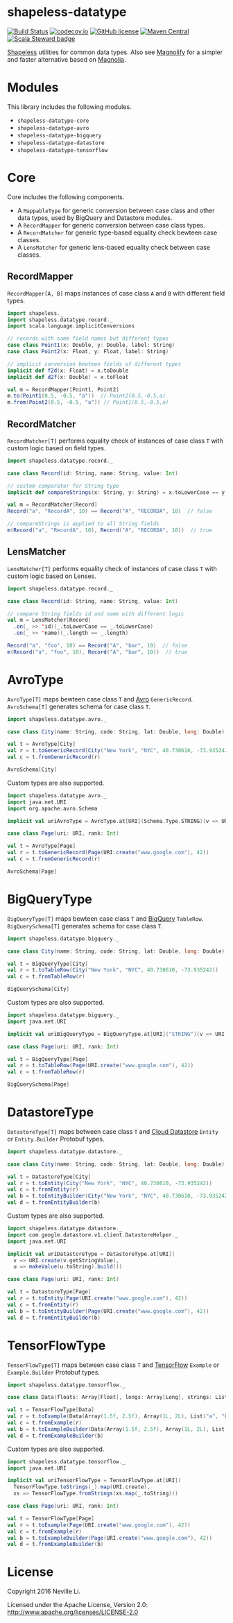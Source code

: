 shapeless-datatype
==================

[![Build Status](https://img.shields.io/github/workflow/status/nevillelyh/shapeless-datatype/CI)](https://github.com/nevillelyh/shapeless-datatype/actions?query=workflow%3ACI)
[![codecov.io](https://codecov.io/github/nevillelyh/shapeless-datatype/coverage.svg?branch=master)](https://codecov.io/github/nevillelyh/shapeless-datatype?branch=master)
[![GitHub license](https://img.shields.io/github/license/nevillelyh/shapeless-datatype.svg)](./LICENSE)
[![Maven Central](https://img.shields.io/maven-central/v/me.lyh/shapeless-datatype-core_2.13.svg)](https://maven-badges.herokuapp.com/maven-central/me.lyh/shapeless-datatype-core_2.13)
[![Scala Steward badge](https://img.shields.io/badge/Scala_Steward-helping-brightgreen.svg?style=flat&logo=data:image/png;base64,iVBORw0KGgoAAAANSUhEUgAAAA4AAAAQCAMAAAARSr4IAAAAVFBMVEUAAACHjojlOy5NWlrKzcYRKjGFjIbp293YycuLa3pYY2LSqql4f3pCUFTgSjNodYRmcXUsPD/NTTbjRS+2jomhgnzNc223cGvZS0HaSD0XLjbaSjElhIr+AAAAAXRSTlMAQObYZgAAAHlJREFUCNdNyosOwyAIhWHAQS1Vt7a77/3fcxxdmv0xwmckutAR1nkm4ggbyEcg/wWmlGLDAA3oL50xi6fk5ffZ3E2E3QfZDCcCN2YtbEWZt+Drc6u6rlqv7Uk0LdKqqr5rk2UCRXOk0vmQKGfc94nOJyQjouF9H/wCc9gECEYfONoAAAAASUVORK5CYII=)](https://scala-steward.org)

[Shapeless](https://github.com/milessabin/shapeless) utilities for common data types. Also see [Magnolify](https://github.com/spotify/magnolify) for a simpler and faster alternative based on [Magnolia](https://github.com/propensive/magnolia).

# Modules

This library includes the following modules.

- `shapeless-datatype-core`
- `shapeless-datatype-avro`
- `shapeless-datatype-bigquery`
- `shapeless-datatype-datastore`
- `shapeless-datatype-tensorflow`

# Core

Core includes the following components.

- A `MappableType` for generic conversion between case class and other data types, used by BigQuery and Datastore modules.
- A `RecordMapper` for generic conversion between case class types.
- A `RecordMatcher` for generic type-based equality check bewteen case classes.
- A `LensMatcher` for generic lens-based equality check between case classes.

## RecordMapper

`RecordMapper[A, B]` maps instances of case class `A` and `B` with different field types.

```scala
import shapeless._
import shapeless.datatype.record._
import scala.language.implicitConversions

// records with same field names but different types
case class Point1(x: Double, y: Double, label: String)
case class Point2(x: Float, y: Float, label: String)

// implicit conversion bewteen fields of different types
implicit def f2d(x: Float) = x.toDouble
implicit def d2f(x: Double) = x.toFloat

val m = RecordMapper[Point1, Point2]
m.to(Point1(0.5, -0.5, "a"))  // Point2(0.5,-0.5,a)
m.from(Point2(0.5, -0.5, "a")) // Point1(0.5,-0.5,a)
```

## RecordMatcher

`RecordMatcher[T]` performs equality check of instances of case class `T` with custom logic based on field types.

```scala
import shapeless.datatype.record._

case class Record(id: String, name: String, value: Int)

// custom comparator for String type
implicit def compareStrings(x: String, y: String) = x.toLowerCase == y.toLowerCase

val m = RecordMatcher[Record]
Record("a", "RecordA", 10) == Record("A", "RECORDA", 10)  // false

// compareStrings is applied to all String fields
m(Record("a", "RecordA", 10), Record("A", "RECORDA", 10))  // true
```

## LensMatcher

`LensMatcher[T]` performs equality check of instances of case class `T` with custom logic based on Lenses.

```scala
import shapeless.datatype.record._

case class Record(id: String, name: String, value: Int)

// compare String fields id and name with different logic
val m = LensMatcher[Record]
  .on(_ >> 'id)(_.toLowerCase == _.toLowerCase)
  .on(_ >> 'name)(_.length == _.length)

Record("a", "foo", 10) == Record("A", "bar", 10)  // false
m(Record("a", "foo", 10), Record("A", "bar", 10))  // true
```

# AvroType

`AvroType[T]` maps bewteen case class `T` and [Avro](http://avro.apache.org/) `GenericRecord`. `AvroSchema[T]` generates schema for case class `T`.

```scala
import shapeless.datatype.avro._

case class City(name: String, code: String, lat: Double, long: Double)

val t = AvroType[City]
val r = t.toGenericRecord(City("New York", "NYC", 40.730610, -73.935242))
val c = t.fromGenericRecord(r)

AvroSchema[City]
```

Custom types are also supported.

```scala
import shapeless.datatype.avro._
import java.net.URI
import org.apache.avro.Schema

implicit val uriAvroType = AvroType.at[URI](Schema.Type.STRING)(v => URI.create(v.toString), _.toString)

case class Page(uri: URI, rank: Int)

val t = AvroType[Page]
val r = t.toGenericRecord(Page(URI.create("www.google.com"), 42))
val c = t.fromGenericRecord(r)

AvroSchema[Page]
```

# BigQueryType

`BigQueryType[T]` maps bewteen case class `T` and [BigQuery](https://cloud.google.com/bigquery/) `TableRow`. `BigQuerySchema[T]` generates schema for case class `T`.

```scala
import shapeless.datatype.bigquery._

case class City(name: String, code: String, lat: Double, long: Double)

val t = BigQueryType[City]
val r = t.toTableRow(City("New York", "NYC", 40.730610, -73.935242))
val c = t.fromTableRow(r)

BigQuerySchema[City]
```

Custom types are also supported.

```scala
import shapeless.datatype.bigquery._
import java.net.URI

implicit val uriBigQueryType = BigQueryType.at[URI]("STRING")(v => URI.create(v.toString), _.toString)

case class Page(uri: URI, rank: Int)

val t = BigQueryType[Page]
val r = t.toTableRow(Page(URI.create("www.google.com"), 42))
val c = t.fromTableRow(r)

BigQuerySchema[Page]
```

# DatastoreType

`DatastoreType[T]` maps between case class `T` and [Cloud Datastore](https://cloud.google.com/datastore/) `Entity` or `Entity.Builder` Protobuf types.

```scala
import shapeless.datatype.datastore._

case class City(name: String, code: String, lat: Double, long: Double)

val t = DatastoreType[City]
val r = t.toEntity(City("New York", "NYC", 40.730610, -73.935242))
val c = t.fromEntity(r)
val b = t.toEntityBuilder(City("New York", "NYC", 40.730610, -73.935242))
val d = t.fromEntityBuilder(b)
```

Custom types are also supported.

```scala
import shapeless.datatype.datastore._
import com.google.datastore.v1.client.DatastoreHelper._
import java.net.URI

implicit val uriDatastoreType = DatastoreType.at[URI](
  v => URI.create(v.getStringValue),
  u => makeValue(u.toString).build())

case class Page(uri: URI, rank: Int)

val t = DatastoreType[Page]
val r = t.toEntity(Page(URI.create("www.google.com"), 42))
val c = t.fromEntity(r)
val b = t.toEntityBuilder(Page(URI.create("www.google.com"), 42))
val d = t.fromEntityBuilder(b)
```

# TensorFlowType

`TensorFlowType[T]` maps between case class `T` and [TensorFlow](https://www.tensorflow.org/) `Example` or `Example.Builder` Protobuf types.

```scala
import shapeless.datatype.tensorflow._

case class Data(floats: Array[Float], longs: Array[Long], strings: List[String], label: String)

val t = TensorFlowType[Data]
val r = t.toExample(Data(Array(1.5f, 2.5f), Array(1L, 2L), List("a", "b"), "x"))
val c = t.fromExample(r)
val b = t.toExampleBuilder(Data(Array(1.5f, 2.5f), Array(1L, 2L), List("a", "b"), "x"))
val d = t.fromExampleBuilder(b)
```

Custom types are also supported.

```scala
import shapeless.datatype.tensorflow._
import java.net.URI

implicit val uriTensorFlowType = TensorFlowType.at[URI](
  TensorFlowType.toStrings(_).map(URI.create),
  xs => TensorFlowType.fromStrings(xs.map(_.toString)))

case class Page(uri: URI, rank: Int)

val t = TensorFlowType[Page]
val r = t.toExample(Page(URI.create("www.google.com"), 42))
val c = t.fromExample(r)
val b = t.toExampleBuilder(Page(URI.create("www.google.com"), 42))
val d = t.fromExampleBuilder(b)
```

# License

Copyright 2016 Neville Li.

Licensed under the Apache License, Version 2.0: http://www.apache.org/licenses/LICENSE-2.0
